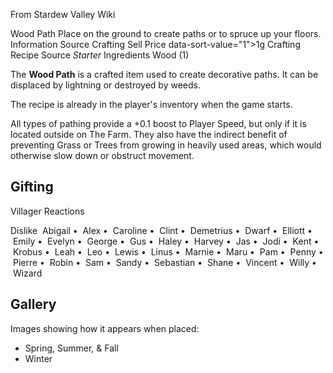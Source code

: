 From Stardew Valley Wiki

Wood Path Place on the ground to create paths or to spruce up your floors. Information Source Crafting Sell Price data-sort-value="1"&gt;1g Crafting Recipe Source *Starter* Ingredients Wood (1)

The **Wood Path** is a crafted item used to create decorative paths. It can be displaced by lightning or destroyed by weeds.

The recipe is already in the player's inventory when the game starts.

All types of pathing provide a +0.1 boost to Player Speed, but only if it is located outside on The Farm. They also have the indirect benefit of preventing Grass or Trees from growing in heavily used areas, which would otherwise slow down or obstruct movement.

## Gifting

Villager Reactions

Dislike  Abigail •  Alex •  Caroline •  Clint •  Demetrius •  Dwarf •  Elliott •  Emily •  Evelyn •  George •  Gus •  Haley •  Harvey •  Jas •  Jodi •  Kent •  Krobus •  Leah •  Leo •  Lewis •  Linus •  Marnie •  Maru •  Pam •  Penny •  Pierre •  Robin •  Sam •  Sandy •  Sebastian •  Shane •  Vincent •  Willy •  Wizard

## Gallery

Images showing how it appears when placed:

- Spring, Summer, &amp; Fall
- Winter